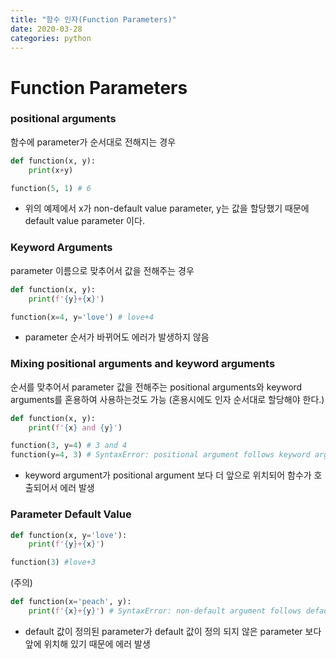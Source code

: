 ```yaml
---
title: "함수 인자(Function Parameters)"
date: 2020-03-28
categories: python
---
```

# Function Parameters

### positional arguments
함수에 parameter가 순서대로 전해지는 경우

```python
def function(x, y):
    print(x+y)

function(5, 1) # 6
```
- 위의 예제에서 x가 non-default value parameter, y는 값을 할당했기 때문에 default value parameter 이다.

### Keyword Arguments
parameter 이름으로 맞추어서 값을 전해주는 경우
```python
def function(x, y):
    print(f'{y}+{x}') 

function(x=4, y='love') # love+4
```
- parameter 순서가 바뀌어도 에러가 발생하지 않음

### Mixing positional arguments and keyword arguments
순서를 맞추어서 parameter 값을 전해주는 positional arguments와 keyword arguments를 혼용하여 사용하는것도 가능
(혼용시에도 인자 순서대로 할당해야 한다.)
```python
def function(x, y):
    print(f'{x} and {y}')

function(3, y=4) # 3 and 4
function(y=4, 3) # SyntaxError: positional argument follows keyword argument
```
- keyword argument가 positional argument 보다 더 앞으로 위치되어 함수가 호출되어서 에러 발생

### Parameter Default Value

```python
def function(x, y='love'):
    print(f'{y}+{x}') 

function(3) #love+3
```
(주의)
```python
def function(x='peach', y):
    print(f'{x}+{y}') # SyntaxError: non-default argument follows default argument
```
- default 값이 정의된 parameter가 default 값이 정의 되지 않은 parameter 보다 앞에 위치해 있기 때문에 에러 발생